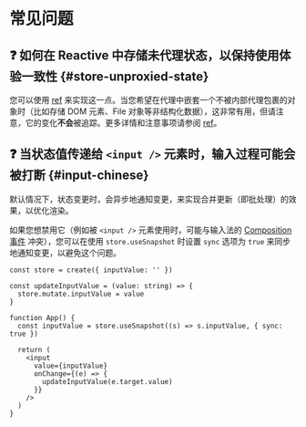 # 常见问题

## ❓ 如何在 Reactive 中存储未代理状态，以保持使用体验一致性 {#store-unproxied-state}

您可以使用 [ref](/reference/root#ref) 来实现这一点。当您希望在代理中嵌套一个不被内部代理包裹的对象时（比如存储 DOM 元素、File 对象等非结构化数据），这非常有用，但请注意，它的变化**不会**被追踪。更多详情和注意事项请参阅 [ref](/reference/root#ref)。

## ❓ 当状态值传递给 `<input />` 元素时，输入过程可能会被打断 {#input-chinese}

默认情况下，状态变更时，会异步地通知变更，来实现合并更新（即批处理）的效果，以优化渲染。

如果您想禁用它（例如被 `<input />` 元素使用时，可能与输入法的 [Composition 事件](https://developer.mozilla.org/en-US/docs/Web/API/CompositionEvent) 冲突），您可以在使用 `store.useSnapshot` 时设置 `sync` 选项为 `true` 来同步地通知变更，以避免这个问题。

```tsx {8}
const store = create({ inputValue: '' })

const updateInputValue = (value: string) => {
  store.mutate.inputValue = value
}

function App() {
  const inputValue = store.useSnapshot((s) => s.inputValue, { sync: true })

  return (
    <input
      value={inputValue}
      onChange={(e) => {
        updateInputValue(e.target.value)
      }}
    />
  )
}
```
